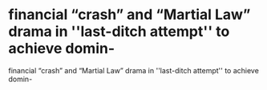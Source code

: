 # financial “crash” and  “Martial Law” drama in ''last-ditch attempt'' to achieve domin-

financial “crash” and  “Martial Law” drama in ''last-ditch attempt'' to achieve domin-